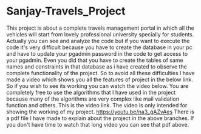 # Sanjay-Travels_Project
This project is about a complete travels management portal in which all the vehicles will start from lovely professional university specially for students.
Actually you can see and analyze the code but if you want to execute the code it's very difficult because you have to create the database in your pc and have to update your pgadmin password in the code to get access to your pgadmin. Even you did that you have to create the tables of same names and constraints in that database as i have created to observe the complete functionality of the project. So to avoid all these difficulties I have made a video which shows you all the features of project in the below link. So if you wish to see its working you can watch the video below. You are completely free to use the algorithms that I have used in the project because many of the algorithms are very complex like mail validation function and others.
This is the video link. The video is only intended for showing the working of my project.
https://youtu.be/na3_gAZvAes
There is a pdf file I have made to explain about the project in the above branches. If you don't have time to watch that long video you can see that pdf above.
